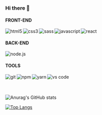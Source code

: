 ### Hi there 👋

#### FRONT-END
<img align="left" alt="html5" src="https://img.shields.io/badge/html5%20-E34F26.svg?&style=for-the-badge&logo=html5&logoColor=white" />
<img align="left" alt="css3" src="https://img.shields.io/badge/css3%20-48B0F1.svg?&style=for-the-badge&logo=css3&logoColor=white" />
<img align="left" alt="sass" src="https://img.shields.io/badge/sass%20-CC6699.svg?&style=for-the-badge&logo=sass&logoColor=%2320232a" />
<img align="left" alt="javascript" src="https://img.shields.io/badge/javascript es6+%20-%2320232a.svg?&style=for-the-badge&logo=javascript&logoColor=F7DF1E" />
<img align="left" alt="react" src="https://img.shields.io/badge/react%20-%2320232a.svg?&style=for-the-badge&logo=react&logoColor=%2361DAFB" />
<br>

#### BACK-END
<img align="left" alt="node.js" src="https://img.shields.io/badge/node.js%20-339933.svg?&style=for-the-badge&logo=node.js&logoColor=white" />
<br>

#### TOOLS
<img align="left" alt="git" src="https://img.shields.io/badge/git%20-%2320232a.svg?&style=for-the-badge&logo=git&logoColor=F05032" />
<img align="left" alt="npm" src="https://img.shields.io/badge/npm%20-%2320232a.svg?&style=for-the-badge&logo=npm&logoColor=CB3837" />
<img align="left" alt="yarn" src="https://img.shields.io/badge/yarn%20-%2320232a.svg?&style=for-the-badge&logo=yarn&logoColor=2C8EBB" />
<img align="left" alt="vs code" src="https://img.shields.io/badge/vs%20code%20-%2320232a.svg?&style=for-the-badge&logo=visualstudiocode&logoColor=007ACC" />
<br><br><br>

![Anurag's GitHub stats](https://github-readme-stats.vercel.app/api?username=michakow&theme=radical&show_icons=true)

[![Top Langs](https://github-readme-stats.vercel.app/api/top-langs/?username=michakow&layout=compact&theme=radical)](https://github.com/anuraghazra/github-readme-stats)

<!--
**michakow/michakow** is a ✨ _special_ ✨ repository because its `README.md` (this file) appears on your GitHub profile.

Here are some ideas to get you started:

- 🔭 I’m currently working on ...
- 🌱 I’m currently learning ...
- 👯 I’m looking to collaborate on ...
- 🤔 I’m looking for help with ...
- 💬 Ask me about ...
- 📫 How to reach me: ...
- 😄 Pronouns: ...
- ⚡ Fun fact: ...
-->
